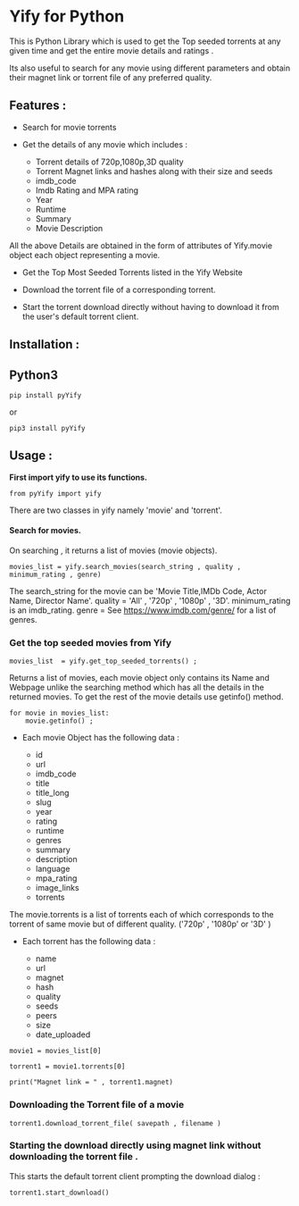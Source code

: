 Yify for Python
===============


This is Python Library which is used to get the Top seeded torrents at
any given time and get the entire movie details and ratings .

Its also useful to search for any movie using different parameters and
obtain their magnet link or torrent file of any preferred quality.

Features :
----------

* Search for movie torrents

* Get the details of any movie which includes :

   * Torrent details of 720p,1080p,3D quality
   * Torrent Magnet links and hashes along with their size and seeds
   * imdb_code
   * Imdb Rating and MPA rating
   * Year
   * Runtime
   * Summary
   * Movie Description

All the above Details are obtained in the form of attributes of
Yify.movie object each object representing a movie.

* Get the Top Most Seeded Torrents listed in the Yify Website

* Download the torrent file of a corresponding torrent.

* Start the torrent download directly without having to download it from the user's default torrent client.


Installation :
--------------

Python3
-------

```pip
pip install pyYify
```

or

```pip
pip3 install pyYify
```


## Usage :

**First import yify to use its functions.**

```python3
from pyYify import yify
```

There are two classes in yify namely 'movie' and 'torrent'.


#### Search for movies.

On searching , it returns a list of movies (movie objects).

```python3
movies_list = yify.search_movies(search_string , quality , minimum_rating , genre)
```

The search_string for the movie can be 'Movie Title,IMDb Code, Actor
Name, Director Name'. quality = 'All' , '720p' , '1080p' , '3D'.
minimum_rating is an imdb_rating. genre = See
https://www.imdb.com/genre/ for a list of genres.


### Get the top seeded movies from Yify


```python3
movies_list  = yify.get_top_seeded_torrents() ;
```

Returns a list of movies, each movie object only contains its Name and
Webpage unlike the searching method which has all the details in the
returned movies. To get the rest of the movie details use getinfo()
method.

```python3
for movie in movies_list:
    movie.getinfo() ;
```


* Each movie Object has the following data :

    * id
    * url
    * imdb\_code
    * title
    * title\_long
    * slug
    * year
    * rating
    * runtime
    * genres
    * summary
    * description
    * language
    * mpa\_rating
    * image\_links
    * torrents


The movie.torrents is a list of torrents each of which corresponds to
the torrent of same movie but of different quality. ('720p' , '1080p' or
'3D' )

* Each torrent has the following data :

   * name
   * url
   * magnet
   * hash
   * quality
   * seeds
   * peers
   * size
   * date_uploaded



```python3
movie1 = movies_list[0] 

torrent1 = movie1.torrents[0]

print("Magnet link = " , torrent1.magnet)
```

### Downloading the Torrent file of a movie


```python3
torrent1.download_torrent_file( savepath , filename )
```

### Starting the download directly using magnet link without downloading the torrent file .

This starts the default torrent client prompting the download dialog :

```python3
torrent1.start_download()
```
